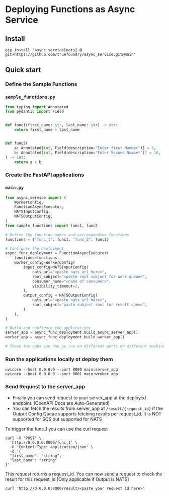 # Deploying Functions as Async Service

## Install
```console
pip install "async_service[nats] @ git+https://github.com/truefoundry/async_service.git@main"
```

## Quick start

### Define the Sample Functions
### `sample_functions.py`
```python
from typing import Annotated
from pydantic import Field


def func1(first_name: str, last_name: str) -> str:
    return first_name + last_name


def func2(
    a: Annotated[int, Field(description="Enter first Number")] = 5,
    b: Annotated[int, Field(description="Enter Second Number")] = 10,
) -> int:
    return a + b
```

### Create the FastAPI applications
### `main.py`
```python
from async_service import (
    WorkerConfig,
    FunctionAsyncExecutor,
    NATSInputConfig,
    NATSOutputConfig,
)
from sample_functions import func1, func2

# Define the function names and corresponding functions
functions = {"func_1": func1, "func_2": func2}

# Configure the deployment
async_func_deployment = FunctionAsyncExecutor(
    functions=functions,
    worker_config=WorkerConfig(
        input_config=NATSInputConfig(
            nats_url="<paste nats url here>",
            root_subject="<paste root subject for work queue>",
            consumer_name="<name of consumer>",
            visibility_timeout=2,
        ),
        output_config = NATSOutputConfig(
            nats_url="<paste nats url here>",
            root_subject="paste subject root for result queue",
        )
    ),
)

# Build and configure the applications
server_app = async_func_deployment.build_async_server_app()
worker_app = async_func_deployment.build_worker_app()

# These two apps can now be run on different ports or different machines.
```

### Run the applications locally ot deploy them
```
uvicorn --host 0.0.0.0 --port 8000 main:server_app
uvicorn --host 0.0.0.0 --port 8001 main:wroker_app
```

### Send Request to the server_app

* Finally you can send request to your server_app at the deployed endpoint. (OpenAPI Docs are Auto-Generated)
* You can fetch the results from server_app at `/result/{request_id}` if the Output Config Queue supports fetching results per request_id. It is NOT supported for SQS but supported for NATS

To trigger the func_1 you can use the curl request
```
curl -X 'POST' \
  'http://0.0.0.0:8000/func_1' \
  -H 'Content-Type: application/json' \
  -d '{
  "first_name": "string",
  "last_name": "string"
}'
```

This request returns a request_id.
You can now send a request to check the result for this request_id [Only applicable if Output is NATS]

```
curl 'http://0.0.0.0:8000/result/<paste your request id here>'
```
